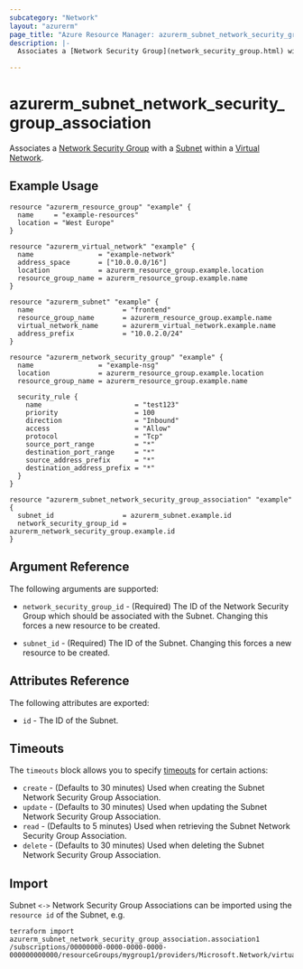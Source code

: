 ```yaml
---
subcategory: "Network"
layout: "azurerm"
page_title: "Azure Resource Manager: azurerm_subnet_network_security_group_association"
description: |-
  Associates a [Network Security Group](network_security_group.html) with a [Subnet](subnet.html) within a [Virtual Network](virtual_network.html).

---
```


# azurerm_subnet_network_security_group_association

Associates a [Network Security Group](network_security_group.html) with a [Subnet](subnet.html) within a [Virtual Network](virtual_network.html).

## Example Usage

```hcl
resource "azurerm_resource_group" "example" {
  name     = "example-resources"
  location = "West Europe"
}

resource "azurerm_virtual_network" "example" {
  name                = "example-network"
  address_space       = ["10.0.0.0/16"]
  location            = azurerm_resource_group.example.location
  resource_group_name = azurerm_resource_group.example.name
}

resource "azurerm_subnet" "example" {
  name                      = "frontend"
  resource_group_name       = azurerm_resource_group.example.name
  virtual_network_name      = azurerm_virtual_network.example.name
  address_prefix            = "10.0.2.0/24"
}

resource "azurerm_network_security_group" "example" {
  name                = "example-nsg"
  location            = azurerm_resource_group.example.location
  resource_group_name = azurerm_resource_group.example.name

  security_rule {
    name                       = "test123"
    priority                   = 100
    direction                  = "Inbound"
    access                     = "Allow"
    protocol                   = "Tcp"
    source_port_range          = "*"
    destination_port_range     = "*"
    source_address_prefix      = "*"
    destination_address_prefix = "*"
  }
}

resource "azurerm_subnet_network_security_group_association" "example" {
  subnet_id                 = azurerm_subnet.example.id
  network_security_group_id = azurerm_network_security_group.example.id
}
```

## Argument Reference

The following arguments are supported:

* `network_security_group_id` - (Required) The ID of the Network Security Group which should be associated with the Subnet. Changing this forces a new resource to be created.

* `subnet_id` - (Required) The ID of the Subnet. Changing this forces a new resource to be created.

## Attributes Reference

The following attributes are exported:

* `id` - The ID of the Subnet.

## Timeouts

The `timeouts` block allows you to specify [timeouts](https://www.terraform.io/docs/configuration/resources.html#timeouts) for certain actions:

* `create` - (Defaults to 30 minutes) Used when creating the Subnet Network Security Group Association.
* `update` - (Defaults to 30 minutes) Used when updating the Subnet Network Security Group Association.
* `read` - (Defaults to 5 minutes) Used when retrieving the Subnet Network Security Group Association.
* `delete` - (Defaults to 30 minutes) Used when deleting the Subnet Network Security Group Association.

## Import

Subnet `<->` Network Security Group Associations can be imported using the `resource id` of the Subnet, e.g.

```shell
terraform import azurerm_subnet_network_security_group_association.association1 /subscriptions/00000000-0000-0000-0000-000000000000/resourceGroups/mygroup1/providers/Microsoft.Network/virtualNetworks/myvnet1/subnets/mysubnet1
```
